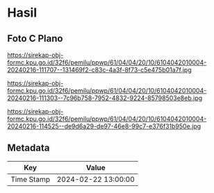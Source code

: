# Hasil

## Foto C Plano

https://sirekap-obj-formc.kpu.go.id/32f6/pemilu/ppwp/61/04/04/20/10/6104042010004-20240216-111707--131469f2-c83c-4a3f-8f73-c5e475b01a7f.jpg

https://sirekap-obj-formc.kpu.go.id/32f6/pemilu/ppwp/61/04/04/20/10/6104042010004-20240216-111303--7c96b758-7952-4832-9224-85798503e8eb.jpg

https://sirekap-obj-formc.kpu.go.id/32f6/pemilu/ppwp/61/04/04/20/10/6104042010004-20240216-114525--de9d6a29-de97-46e8-99c7-e376f31b950e.jpg


## Metadata

| Key        | Value               |
| ---------- | ------------------- |
| Time Stamp | 2024-02-22 13:00:00 |



